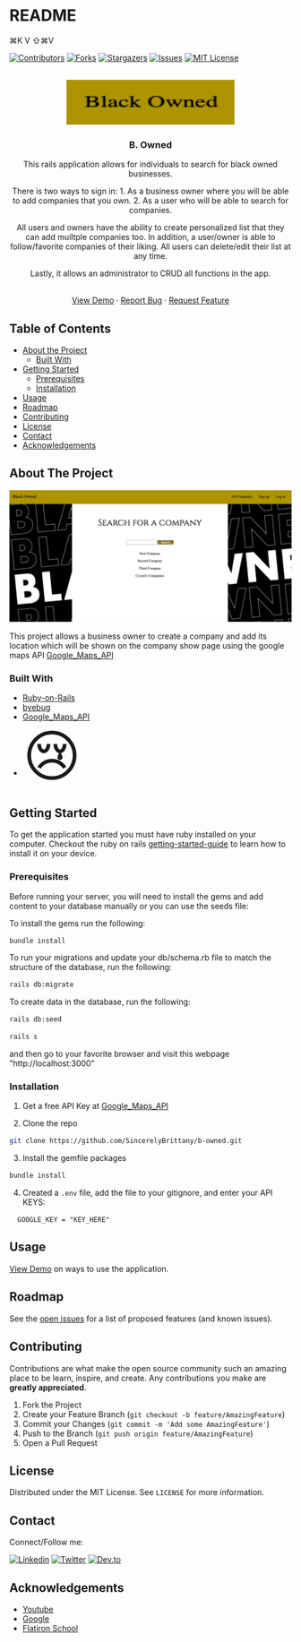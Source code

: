 # README
⌘K V
⇧⌘V

[![Contributors][contributors-shield]][contributors-url]
[![Forks][forks-shield]][forks-url]
[![Stargazers][stars-shield]][stars-url]
[![Issues][issues-shield]][issues-url]
[![MIT License][license-shield]][license-url]

<!-- PROJECT LOGO -->
<br />
<div align="center">
  <a href="https://github.com/SincerelyBrittany/b-owned">
    <img src="https://github.com/SincerelyBrittany/b-owned/blob/master/app/assets/images/logo.png" alt="Logo" width="300" height="80">
  </a>
</div>
  <h3 align="center">B. Owned</h3>

<div align="center">
    <p>This rails application allows for individuals to search for black owned businesses. </p>
   <p> There is two ways to sign in:
    1. As a business owner where you will be able to add companies that you own. 
    2. As a user who will be able to search for companies. </p>
    <p>All users and owners have the ability to create personalized list that they can add muiltple companies too. In addition, a user/owner is able to follow/favorite companies of their liking. All users can delete/edit their list at any time. </p>
    <p> Lastly, it allows an administrator to CRUD all functions in the app. </p>
    </div>
    <br />
    <div align="center">
    <a href="https://www.youtube.com/watch?v=l1rQYSUjRu8">View Demo</a>
    ·
    <a href="https://github.com/SincerelyBrittany/b-owned/issues">Report Bug</a>
    ·
    <a href="https://github.com/SincerelyBrittany/b-owned/issues">Request Feature</a></div>


<!-- TABLE OF CONTENTS -->
## Table of Contents

* [About the Project](#about-the-project)
  * [Built With](#built-with)
* [Getting Started](#getting-started)
  * [Prerequisites](#prerequisites)
  * [Installation](#installation)
* [Usage](#usage)
* [Roadmap](#roadmap)
* [Contributing](#contributing)
* [License](#license)
* [Contact](#contact)
* [Acknowledgements](#acknowledgements)

<!-- ABOUT THE PROJECT -->
## About The Project

[![Product Name Screen Shot][product-screenshot]](https://example.com)

This project allows a business owner to create a company and add its location which will be shown on the company show page using the google maps API [Google_Maps_API](https://developers.google.com/maps/documentation)

### Built With
* [Ruby-on-Rails](https://guides.rubyonrails.org/)
* [byebug](https://rubygems.org/gems/byebug/versions/9.0.6)
* [Google_Maps_API](https://developers.google.com/maps/documentation)
* <span style='font-size:100px;'>&#128546;</span>


<!-- GETTING STARTED -->
## Getting Started

To get the application started you must have ruby installed on your computer. Checkout the ruby on rails [getting-started-guide](https://guides.rubyonrails.org/v5.0/getting_started.html) to learn how to install it on your device. 

### Prerequisites

Before running your server, you will need to install the gems and add content to your database manually or you can use the seeds file:

To install the gems run the following:

```sh
bundle install
```

To run your migrations and update your db/schema.rb file to match the structure of the database, run the following:

```sh
rails db:migrate
```

To create data in the database, run the following:
```sh
rails db:seed
```

```sh
rails s
```
and then go to your favorite browser and visit this webpage "http://localhost:3000" 

### Installation

1. Get a free API Key at [Google_Maps_API](https://developers.google.com/maps/documentation)

2. Clone the repo
```sh
git clone https://github.com/SincerelyBrittany/b-owned.git
```
3. Install the gemfile packages
```sh
bundle install
```
4. Created a ``.env`` file, add the file to your gitignore, and enter your API KEYS:
```JS
  GOOGLE_KEY = "KEY_HERE"
```
<!-- USAGE EXAMPLES -->
## Usage

<a href="https://www.youtube.com/watch?v=l1rQYSUjRu8">View Demo</a> on ways to use the application.

<!-- ROADMAP -->
## Roadmap

See the [open issues](https://github.com/SincerelyBrittany/b-owned/issues) for a list of proposed features (and known issues).

<!-- CONTRIBUTING -->
## Contributing

Contributions are what make the open source community such an amazing place to be learn, inspire, and create. Any contributions you make are **greatly appreciated**.

1. Fork the Project
2. Create your Feature Branch (`git checkout -b feature/AmazingFeature`)
3. Commit your Changes (`git commit -m 'Add some AmazingFeature'`)
4. Push to the Branch (`git push origin feature/AmazingFeature`)
5. Open a Pull Request

<!-- LICENSE -->
## License

Distributed under the MIT License. See `LICENSE` for more information.

<!-- CONTACT -->
## Contact
Connect/Follow me:

[![Linkedin][linkedin-shield]][linkedin-url]
[![Twitter][twitter-shield]][twitter-url]
[![Dev.to][dev-to-shield]][dev-to-url]


<!-- ACKNOWLEDGEMENTS -->
## Acknowledgements
* [Youtube](https://youtube.com)
* [Google](https://google.com)
* [Flatiron School](https://flatironschool.com/)


<!-- MARKDOWN LINKS & IMAGES -->
<!-- https://www.markdownguide.org/basic-syntax/#reference-style-links -->
[contributors-shield]: https://img.shields.io/github/contributors/SincerelyBrittany/b-owned.svg?style=flat-square
[contributors-url]: https://github.com/SincerelyBrittany/b-owned/graphs/contributors
[forks-shield]: https://img.shields.io/github/forks/SincerelyBrittany/b-owned.svg?style=flat-square
[forks-url]: https://github.com/SincerelyBrittany/b-owned/network/members
[stars-shield]: https://img.shields.io/github/stars/SincerelyBrittany/b-owned.svg?style=flat-square
[stars-url]: https://github.com/SincerelyBrittany/b-owned/stargazers
[issues-shield]: https://img.shields.io/github/issues/SincerelyBrittany/b-owned.svg?style=flat-square
[issues-url]: https://github.com/SincerelyBrittany/b-owned/issues
[license-shield]: https://img.shields.io/github/license/SincerelyBrittany/b-owned.svg?style=flat-square
[license-url]: https://github.com/SincerelyBrittany/b-owned/blob/master/LICENSE
[linkedin-shield]: https://img.shields.io/badge/-LinkedIn-black.svg?style=flat-square&logo=linkedin&colorB=555
[linkedin-url]: https://www.linkedin.com/in/sincerelybrittany/
[twitter-shield]:https://img.shields.io/twitter/url?style=social&url=https%3A%2F%2Ftwitter.com%2FSincerelyBrittt
[twitter-url]: https://twitter.com/SincerelyBrittt
[dev-to-url]: https://dev.to/sincerelybrittany
[dev-to-shield]:https://img.shields.io/badge/-Dev.to-black.svg?style=flat-square&logo=dev.to&colorB=555
[product-screenshot]: https://github.com/SincerelyBrittany/b-owned/blob/master/app/assets/images/main_page.png
[logo-screenshot]: https://github.com/SincerelyBrittany/b-owned/blob/master/app/assets/images/logo.png
